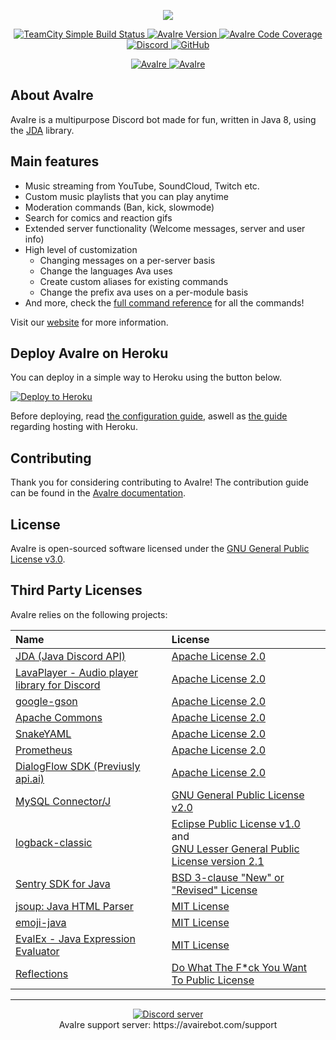 <p align="center">
    <img src="https://cdn.avairebot.com/image/simple-banner.png">
</p>

<p align="center">
    <a href="https://ci.avairebot.com/">
        <img alt="TeamCity Simple Build Status" src="https://img.shields.io/teamcity/build/s/Avaire_Build?server=http%3A%2F%2Fci.avairebot.com%2F">
    </a>
    <a href="https://avairebot.com/">
        <img src="https://cdn.avairebot.com/badge/avaire-version.svg" alt="AvaIre Version">
    </a>
    <a href="https://avairebot.com/">
        <img src="https://cdn.avairebot.com/badge/avaire-coverage.svg" alt="AvaIre Code Coverage">
    </a>
    <a href="https://avairebot.com/support">
        <img src="https://img.shields.io/discord/703993516350636102.svg" alt="Discord">
    </a>
    <a href="https://www.gnu.org/licenses/gpl-3.0.en.html">
        <img src="img.shields.io/github/license/Mythic-Kingdoms-Network/Draco-Chan.svg" alt="GitHub" >
    </a>
</p>

<p align="center">
    <a href="https://discordbots.org/bot/275270122082533378">
        <img src="https://discordbots.org/api/widget/servers/275270122082533378.svg?noavatar=true" alt="AvaIre">
    </a>
    <a href="https://discordbots.org/bot/275270122082533378">
        <img src="https://discordbots.org/api/widget/upvotes/275270122082533378.svg?noavatar=true" alt="AvaIre">
    </a>
</p>

## About AvaIre

AvaIre is a multipurpose Discord bot made for fun, written in Java 8, using the [JDA](https://github.com/DV8FromTheWorld/JDA) library.

## Main features

- Music streaming from YouTube, SoundCloud, Twitch etc.
- Custom music playlists that you can play anytime
- Moderation commands (Ban, kick, slowmode)
- Search for comics and reaction gifs
- Extended server functionality (Welcome messages, server and user info)
- High level of customization
    - Changing messages on a per-server basis
    - Change the languages Ava uses
    - Create custom aliases for existing commands
    - Change the prefix ava uses on a per-module basis
- And more, check the [full command reference](https://avairebot.com/commands) for all the commands!

Visit our [website](https://avairebot.com/) for more information.

## Deploy AvaIre on Heroku
You can deploy in a simple way to Heroku using the button below.

[![Deploy to Heroku](https://www.herokucdn.com/deploy/button.png)](https://heroku.com/deploy)

Before deploying, read [the configuration guide](https://github.com/avaire/avaire/wiki/configuration), aswell as [the guide](https://github.com/avaire/avaire/wiki/heroku-guide) regarding hosting with Heroku.

## Contributing

Thank you for considering contributing to AvaIre! The contribution guide can be found in the [AvaIre documentation](https://github.com/avaire/avaire/wiki/contribution-guide).

## License

AvaIre is open-sourced software licensed under the [GNU General Public License v3.0](http://www.gnu.org/licenses/gpl.html).

## Third Party Licenses
AvaIre relies on the following projects:

| Name | License  |
|:---|:---|
| [JDA (Java Discord API)](https://github.com/DV8FromTheWorld/JDA) | [Apache License 2.0](https://github.com/DV8FromTheWorld/JDA/blob/master/LICENSE) |
| [LavaPlayer - Audio player library for Discord](https://github.com/sedmelluq/lavaplayer) | [Apache License 2.0](https://github.com/sedmelluq/lavaplayer/blob/master/LICENSE) |
| [google-gson](https://github.com/google/gson) | [Apache License 2.0](https://github.com/google/gson/blob/master/LICENSE) |
| [Apache Commons](https://commons.apache.org/) | [Apache License 2.0](http://www.apache.org/licenses/) |
| [SnakeYAML](https://bitbucket.org/asomov/snakeyaml) | [Apache License 2.0](https://bitbucket.org/asomov/snakeyaml/src/09b3c585c1a5b1452a13c41ec63da6466bce9137/LICENSE.txt?at=default&fileviewer=file-view-default) |
| [Prometheus](https://github.com/prometheus) | [Apache License 2.0](https://github.com/prometheus/client_java/blob/master/LICENSE) |
| [DialogFlow SDK (Previusly api.ai)](https://github.com/dialogflow/dialogflow-java-client) | [Apache License 2.0](https://github.com/dialogflow/dialogflow-java-client/blob/master/LICENSE) |
| [MySQL Connector/J](https://github.com/mysql/mysql-connector-j) | [GNU General Public License v2.0](https://github.com/mysql/mysql-connector-j/blob/release/5.1/COPYING) |
| [logback-classic](https://github.com/qos-ch/logback/tree/master/logback-classic) | [Eclipse Public License v1.0](https://github.com/qos-ch/logback/blob/master/LICENSE.txt) and<br>[GNU Lesser General Public License version 2.1](https://github.com/qos-ch/logback/blob/master/LICENSE.txt) |
| [Sentry SDK for Java](https://github.com/getsentry/sentry-java) | [BSD 3-clause "New" or "Revised" License](https://github.com/getsentry/sentry-java/blob/master/LICENSE) |
| [jsoup: Java HTML Parser](https://github.com/jhy/jsoup) | [MIT License](https://github.com/jhy/jsoup/blob/master/LICENSE) |
| [emoji-java](https://github.com/vdurmont/emoji-java) | [MIT License](https://github.com/vdurmont/emoji-java/blob/master/LICENSE.md) |
| [EvalEx - Java Expression Evaluator](https://github.com/uklimaschewski/EvalEx) | [MIT License](https://github.com/uklimaschewski/EvalEx/blob/master/LICENSE) |
| [Reflections](https://github.com/ronmamo/reflections) | [Do What The F\*ck You Want To Public License](https://github.com/ronmamo/reflections/blob/master/COPYING.txt) |

---

<p align="center">
  <a href="https://avairebot.com/support"><img src="https://discordapp.com/api/guilds/284083636368834561/widget.png?style=banner2" alt="Discord server"></a>
  <br>AvaIre support server: https://avairebot.com/support
</p>
